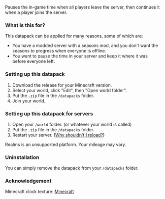Pauses the in-game time when all players leave the server, then continues it when a player joins the server.

### What is this for?

This datapack can be applied for many reasons, some of which are:

- You have a modded server with a seasons mod, and you don't want the seasons to progress when everyone is offline.
- You want to pause the time in your server and keep it where it was before everyone left.

### Setting up this datapack

1. Download the release for your Minecraft version.
2. Select your world, click "Edit", then "Open world folder".
3. Put the `.zip` file in the `/datapacks` folder.
4. Join your world.

### Setting up this datapack for servers

1. Open your `/world` folder. (or whatever your world is called)
2. Put the `.zip` file in the `/datapacks` folder.
3. Restart your server. ([Why shouldn't I reload?](https://madelinemiller.dev/blog/problem-with-reload/))

Realms is an unsupported platform. Your mileage may vary.

### Uninstallation

You can simply remove the datapack from your `/datapacks` folder.

### Acknowledgement

Minecraft clock texture: [Minecraft](https://minecraft.net/)
